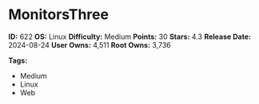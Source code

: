 # MonitorsThree

**ID:** 622
**OS:** Linux
**Difficulty:** Medium
**Points:** 30
**Stars:** 4.3
**Release Date:** 2024-08-24
**User Owns:** 4,511
**Root Owns:** 3,736

**Tags:**
- Medium
- Linux
- Web

